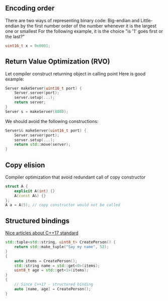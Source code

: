 ## Encoding order

There are two ways of representing binary code: Big-endian and Little-endian by the first number
order of the number whenever it is the largest one or smallest
For the following example, it is the choice "is '1' goes first or the last?"

```cpp
uint16_t x = 0x0001;
```

## Return Value Optimization (RVO)

Let compiler construct returning object in calling point
Here is good example:

```cpp
Server makeServer(uint16_t port) {
    Server.server(port);
    server.setup(...);
    return server;
}
Server s = makeServer(8080);
```

We should avoid the following constructions:

```cpp
Server&& makeServer(uint16_t port) {
    Server.server(port);
    server.setup(...);
    return std::move(server);
}
```

## Copy elision

Compiler optimization that avoid redundant call of copy constructor

```cpp
struct A {
    explicit A(int) {}
    A(const A&) {}
};
A a = A(5); // copy constructor would not be called
```

## Structured bindings

[Nice articles about C++17 standard](https://habr.com/ru/articles/343622/)

```cpp
std::tuple<std::string, uint8_t> CreatePerson() {
    return std::make_tuple("Say my name", 52);
}
{
    auto items = CreatePerson();
    std::string name = std::get<0>(items);
    uint8_t age = std::get<1>(items);
}
{
    // Since C++17 - structured binding
    auto [name, age] = CreatePerson();
}
```

##
